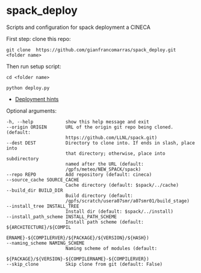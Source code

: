 # spack_deploy
Scripts and configuration for spack deployment a CINECA

First step: clone this repo:

    git clone  https://github.com/gianfrancomarras/spack_deploy.git <folder name>

    
Then run setup script:

    cd <folder name>
    
    python deploy.py


  * [Deployment hints](https://github.com/RemoteConnectionManager/RCM_spack_deploy/blob/master/DEPLOY_HINTS.md)


  
  Optional arguments:

    -h, --help            show this help message and exit
    --origin ORIGIN       URL of the origin git repo being cloned. (default:
                          https://github.com/LLNL/spack.git)
    --dest DEST           Directory to clone into. If ends in slash, place into
                          that directory; otherwise, place into subdirectory
                          named after the URL (default:
                          /gpfs/meteo/NEW_SPACK/spack)
    --repo REPO           Add repository (default: cineca)
    --source_cache SOURCE_CACHE
                          Cache directory (default: $spack/../cache)
    --build_dir BUILD_DIR
                          Build directory (default:
                          /gpfs/scratch/usera07smr/a07smr01/build_stage)
    --install_tree INSTALL_TREE
                          Install dir (default: $spack/../install)
    --install_path_scheme INSTALL_PATH_SCHEME
                          Install path scheme (default: ${ARCHITECTURE}/${COMPIL
                          ERNAME}-${COMPILERVER}/${PACKAGE}/${VERSION}/${HASH})
    --naming_scheme NAMING_SCHEME
                          Naming scheme of modules (default:
                          ${PACKAGE}/${VERSION}-${COMPILERNAME}-${COMPILERVER})
    --skip_clone          Skip clone from git (default: False)
